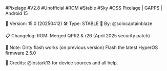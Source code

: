 #Pixelage #V2.8 #Unofficial #ROM #Stable #Sky #OSS
Pixelage | GAPPS | Android 15

📱 Version: 15.0 (20250412)
🛠️ Type: STABLE
👤 By: @solocaptainblaze

📋 Changelog:
ROM:
Merged QPR2 & r26 (April 2025 security patch)

📝 Note:
Dirty flash works (on previous version)
Flash the latest HyperOS firmware 2.5.0

🙏 Credits:
@lostark13 for device sources and all help.
